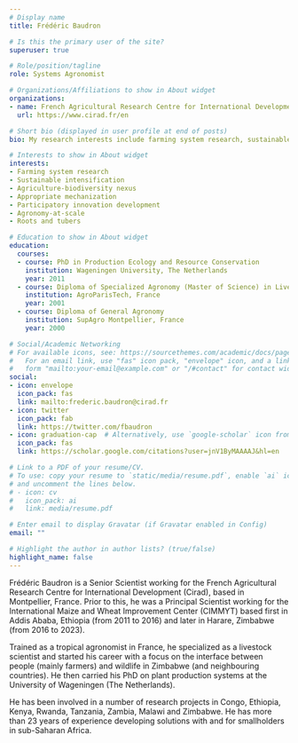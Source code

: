 ```yaml
---
# Display name
title: Frédéric Baudron

# Is this the primary user of the site?
superuser: true

# Role/position/tagline
role: Systems Agronomist

# Organizations/Affiliations to show in About widget
organizations:
- name: French Agricultural Research Centre for International Development (Cirad)
  url: https://www.cirad.fr/en

# Short bio (displayed in user profile at end of posts)
bio: My research interests include farming system research, sustainable intenification, agriculture-biodiversity nexus, appropriate mechanization, participatory innovation development, agronomy-to-scale, and roots and tubers.

# Interests to show in About widget
interests:
- Farming system research
- Sustainable intensification
- Agriculture-biodiversity nexus
- Appropriate mechanization
- Participatory innovation development
- Agronomy-at-scale
- Roots and tubers

# Education to show in About widget
education:
  courses:
  - course: PhD in Production Ecology and Resource Conservation
    institution: Wageningen University, The Netherlands
    year: 2011
  - course: Diploma of Specialized Agronomy (Master of Science) in Livestock Science
    institution: AgroParisTech, France
    year: 2001
  - course: Diploma of General Agronomy
    institution: SupAgro Montpellier, France
    year: 2000

# Social/Academic Networking
# For available icons, see: https://sourcethemes.com/academic/docs/page-builder/#icons
#   For an email link, use "fas" icon pack, "envelope" icon, and a link in the
#   form "mailto:your-email@example.com" or "/#contact" for contact widget.
social:
- icon: envelope
  icon_pack: fas
  link: mailto:frederic.baudron@cirad.fr
- icon: twitter
  icon_pack: fab
  link: https://twitter.com/fbaudron
- icon: graduation-cap  # Alternatively, use `google-scholar` icon from `ai` icon pack
  icon_pack: fas
  link: https://scholar.google.com/citations?user=jnV1ByMAAAAJ&hl=en

# Link to a PDF of your resume/CV.
# To use: copy your resume to `static/media/resume.pdf`, enable `ai` icons in `params.toml`, 
# and uncomment the lines below.
# - icon: cv
#   icon_pack: ai
#   link: media/resume.pdf

# Enter email to display Gravatar (if Gravatar enabled in Config)
email: ""

# Highlight the author in author lists? (true/false)
highlight_name: false
---
```


Frédéric Baudron is a Senior Scientist working for the French Agricultural Research Centre for International Development (Cirad), based in Montpellier, France. Prior to this, he was a Principal Scientist working for the International Maize and Wheat Improvement Center (CIMMYT) based first in Addis Ababa, Ethiopia (from 2011 to 2016) and later in Harare, Zimbabwe (from 2016 to 2023).

Trained as a tropical agronomist in France, he specialized as a livestock scientist and started his career with a focus on the interface between people (mainly farmers) and wildlife in Zimbabwe (and neighbouring countries). He then carried his PhD on plant production systems at the University of Wageningen (The Netherlands).

He has been involved in a number of research projects in Congo, Ethiopia, Kenya, Rwanda, Tanzania, Zambia, Malawi and Zimbabwe. He has more than 23 years of experience developing solutions with and for smallholders in sub-Saharan Africa.

